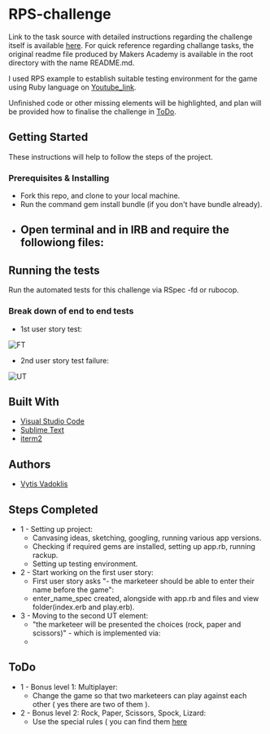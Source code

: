# RPS-challenge

Link to the task source with detailed instructions regarding the challenge itself is available [here](https://github.com/makersacademy/rps-challenge). For quick reference regarding challange tasks, the original readme file produced by Makers Academy is available in the root directory with the name README.md.

I used RPS example to establish suitable testing environment for the game using Ruby language on [Youtube_link](https://www.youtube.com/watch?v=ovwjH64ZGOs&t=670s&list=LLVfF8s5P2mxj3OYyaW6x2rg&index=1). 

Unfinished code or other missing elements will be highlighted, and plan will be provided how to finalise the challenge in [ToDo](#todo).

## Getting Started

These instructions will help to follow the steps of the project.

### Prerequisites & Installing

- Fork this repo, and clone to your local machine.
- Run the command gem install bundle (if you don't have bundle already).
- Open terminal and in IRB and require the followiong files:
	- 

## Running the tests

Run the automated tests for this challenge via RSpec -fd or rubocop.

### Break down of end to end tests

- 1st user story test:

![FT]()

- 2nd user story test failure:

![UT]()


## Built With  

* [Visual Studio Code](https://code.visualstudio.com/)
* [Sublime Text](https://www.sublimetext.com/)
* [iterm2](https://www.iterm2.com/)

## Authors

* [Vytis Vadoklis](https://github.com/VytisVA)

## Steps Completed

- 1 - Setting up project:
	- Canvasing ideas, sketching, googling, running various app versions.
	- Checking if required gems are installed, setting up app.rb, running rackup.
	- Setting up testing environment.
- 2 - Start working on the first user story:
	- First user story asks "- the marketeer should be able to enter their name before the game":
	- enter_name_spec created, alongside with app.rb and files and view folder(index.erb and play.erb).
- 3 - Moving to the second UT element:
	- "the marketeer will be presented the choices (rock, paper and scissors)" - which is implemented via:
	- 	

 

## ToDo

- 1 - Bonus level 1: Multiplayer:
	- Change the game so that two marketeers can play against each other ( yes there are two of them ).
- 2 - Bonus level 2: Rock, Paper, Scissors, Spock, Lizard:
	- Use the special rules ( you can find them [here](http://en.wikipedia.org/wiki/Rock-paper-scissors-lizard-Spock ) 	